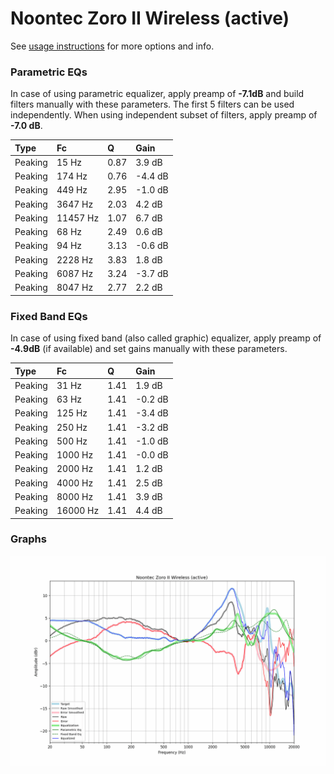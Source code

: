 # Noontec Zoro II Wireless (active)
See [usage instructions](https://github.com/jaakkopasanen/AutoEq#usage) for more options and info.

### Parametric EQs
In case of using parametric equalizer, apply preamp of **-7.1dB** and build filters manually
with these parameters. The first 5 filters can be used independently.
When using independent subset of filters, apply preamp of **-7.0 dB**.

| Type    | Fc       |    Q | Gain    |
|:--------|:---------|:-----|:--------|
| Peaking | 15 Hz    | 0.87 | 3.9 dB  |
| Peaking | 174 Hz   | 0.76 | -4.4 dB |
| Peaking | 449 Hz   | 2.95 | -1.0 dB |
| Peaking | 3647 Hz  | 2.03 | 4.2 dB  |
| Peaking | 11457 Hz | 1.07 | 6.7 dB  |
| Peaking | 68 Hz    | 2.49 | 0.6 dB  |
| Peaking | 94 Hz    | 3.13 | -0.6 dB |
| Peaking | 2228 Hz  | 3.83 | 1.8 dB  |
| Peaking | 6087 Hz  | 3.24 | -3.7 dB |
| Peaking | 8047 Hz  | 2.77 | 2.2 dB  |

### Fixed Band EQs
In case of using fixed band (also called graphic) equalizer, apply preamp of **-4.9dB**
(if available) and set gains manually with these parameters.

| Type    | Fc       |    Q | Gain    |
|:--------|:---------|:-----|:--------|
| Peaking | 31 Hz    | 1.41 | 1.9 dB  |
| Peaking | 63 Hz    | 1.41 | -0.2 dB |
| Peaking | 125 Hz   | 1.41 | -3.4 dB |
| Peaking | 250 Hz   | 1.41 | -3.2 dB |
| Peaking | 500 Hz   | 1.41 | -1.0 dB |
| Peaking | 1000 Hz  | 1.41 | -0.0 dB |
| Peaking | 2000 Hz  | 1.41 | 1.2 dB  |
| Peaking | 4000 Hz  | 1.41 | 2.5 dB  |
| Peaking | 8000 Hz  | 1.41 | 3.9 dB  |
| Peaking | 16000 Hz | 1.41 | 4.4 dB  |

### Graphs
![](./Noontec%20Zoro%20II%20Wireless%20(active).png)